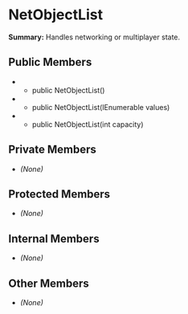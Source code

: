 # NetObjectList

**Summary:** Handles networking or multiplayer state.

## Public Members
- - public NetObjectList()
- - public NetObjectList(IEnumerable<T> values)
- - public NetObjectList(int capacity)

## Private Members
- *(None)*

## Protected Members
- *(None)*

## Internal Members
- *(None)*

## Other Members
- *(None)*

